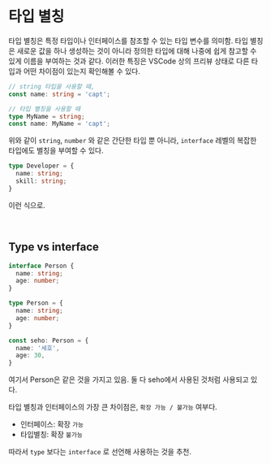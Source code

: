 # 타입 별칭

타입 별칭은 특정 타입이나 인터페이스를 참조할 수 있는 타입 변수를 의미함. 타입 별칭은 새로운 값을 하나 생성하는 것이 아니라 정의한 타입에 대해 나중에 쉽게 참고할 수 있게 이름을 부여하는 것과 같다. 이러한 특징은 VSCode 상의 프리뷰 상태로 다른 타입과 어떤 차이점이 있는지 확인해볼 수 있다.

```typescript
// string 타입을 사용할 때,
const name: string = 'capt';

// 타입 별칭을 사용할 때
type MyName = string;
const name: MyName = 'capt';
```

위와 같이 `string`, `number` 와 같은 간단한 타입 뿐 아니라, `interface` 레벨의 복잡한 타입에도 별칭을 부여할 수 있다.

```typescript
type Developer = {
  name: string;
  skill: string;
}
```

이런 식으로.

<br/>

## Type vs interface

```typescript
interface Person {
  name: string;
  age: number;
}

type Person = {
  name: string;
  age: number;
}

const seho: Person = {
  name: '세호',
  age: 30,
}
```

여기서 Person은 같은 것을 가지고 있음. 둘 다 seho에서 사용된 것처럼 사용되고 있다.

타입 별칭과 인터페이스의 가장 큰 차이점은, `확장 가능 / 불가능` 여부다.

- 인터페이스: 확장 `가능`
- 타입별칭: 확장 `불가능`

따라서 `type` 보다는 `interface` 로 선언해 사용하는 것을 추천.
